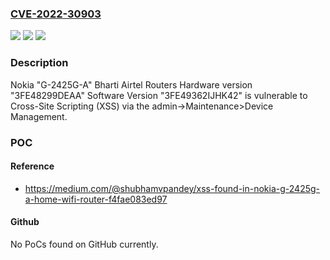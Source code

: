 ### [CVE-2022-30903](https://cve.mitre.org/cgi-bin/cvename.cgi?name=CVE-2022-30903)
![](https://img.shields.io/static/v1?label=Product&message=n%2Fa&color=blue)
![](https://img.shields.io/static/v1?label=Version&message=n%2Fa&color=blue)
![](https://img.shields.io/static/v1?label=Vulnerability&message=n%2Fa&color=brighgreen)

### Description

Nokia "G-2425G-A" Bharti Airtel Routers Hardware version "3FE48299DEAA" Software Version "3FE49362IJHK42" is vulnerable to Cross-Site Scripting (XSS) via the admin->Maintenance>Device Management.

### POC

#### Reference
- https://medium.com/@shubhamvpandey/xss-found-in-nokia-g-2425g-a-home-wifi-router-f4fae083ed97

#### Github
No PoCs found on GitHub currently.

